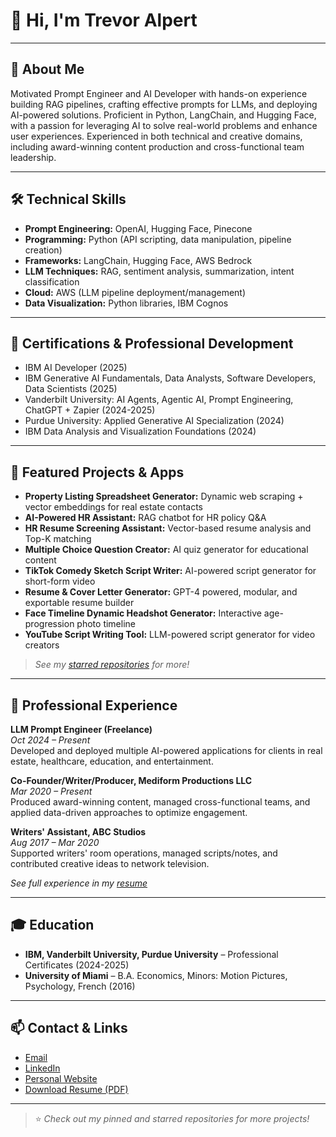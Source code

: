 # 👋 Hi, I'm Trevor Alpert

---

## 🚀 About Me

Motivated Prompt Engineer and AI Developer with hands-on experience building RAG pipelines, crafting effective prompts for LLMs, and deploying AI-powered solutions. Proficient in Python, LangChain, and Hugging Face, with a passion for leveraging AI to solve real-world problems and enhance user experiences. Experienced in both technical and creative domains, including award-winning content production and cross-functional team leadership.

---

## 🛠️ Technical Skills

- **Prompt Engineering:** OpenAI, Hugging Face, Pinecone
- **Programming:** Python (API scripting, data manipulation, pipeline creation)
- **Frameworks:** LangChain, Hugging Face, AWS Bedrock
- **LLM Techniques:** RAG, sentiment analysis, summarization, intent classification
- **Cloud:** AWS (LLM pipeline deployment/management)
- **Data Visualization:** Python libraries, IBM Cognos

---

## 📜 Certifications & Professional Development

- IBM AI Developer (2025)
- IBM Generative AI Fundamentals, Data Analysts, Software Developers, Data Scientists (2025)
- Vanderbilt University: AI Agents, Agentic AI, Prompt Engineering, ChatGPT + Zapier (2024-2025)
- Purdue University: Applied Generative AI Specialization (2024)
- IBM Data Analysis and Visualization Foundations (2024)

---

## 🌟 Featured Projects & Apps

- **Property Listing Spreadsheet Generator:** Dynamic web scraping + vector embeddings for real estate contacts
- **AI-Powered HR Assistant:** RAG chatbot for HR policy Q&A
- **HR Resume Screening Assistant:** Vector-based resume analysis and Top-K matching
- **Multiple Choice Question Creator:** AI quiz generator for educational content
- **TikTok Comedy Sketch Script Writer:** AI-powered script generator for short-form video
- **Resume & Cover Letter Generator:** GPT-4 powered, modular, and exportable resume builder
- **Face Timeline Dynamic Headshot Generator:** Interactive age-progression photo timeline
- **YouTube Script Writing Tool:** LLM-powered script generator for video creators

> _See my [starred repositories](https://github.com/trevoralpert?tab=stars) for more!_

---

## 💼 Professional Experience

**LLM Prompt Engineer (Freelance)**  
*Oct 2024 – Present*  
Developed and deployed multiple AI-powered applications for clients in real estate, healthcare, education, and entertainment.

**Co-Founder/Writer/Producer, Mediform Productions LLC**  
*Mar 2020 – Present*  
Produced award-winning content, managed cross-functional teams, and applied data-driven approaches to optimize engagement.

**Writers' Assistant, ABC Studios**  
*Aug 2017 – Mar 2020*  
Supported writers' room operations, managed scripts/notes, and contributed creative ideas to network television.

*See full experience in my [resume](./Trevor%20Alpert%20Resume%20for%20Lazarus%20%282025-06-10%29%20%281%29.pdf)*

---

## 🎓 Education

- **IBM, Vanderbilt University, Purdue University** – Professional Certificates (2024-2025)
- **University of Miami** – B.A. Economics, Minors: Motion Pictures, Psychology, French (2016)

---

## 📫 Contact & Links

- [Email](mailto:trevoralpert1@gmail.com)
- [LinkedIn](https://www.linkedin.com/in/trevoralpert)
- [Personal Website](https://www.trevoralpert.com)
- [Download Resume (PDF)](./Trevor%20Alpert%20Resume%20for%20Lazarus%20%282025-06-10%29%20%281%29.pdf)

---

> ⭐ _Check out my pinned and starred repositories for more projects!_
